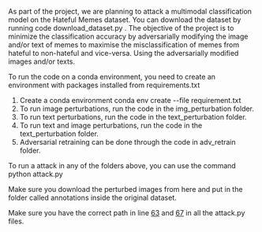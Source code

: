 As part of the project, we are planning to attack a multimodal classification model on the Hateful Memes dataset. You can download the dataset by running code download_dataset.py . The objective of the project is to minimize the classification accuracy by adversarially modifying the image and/or text of memes to maximise the misclassification of memes from hateful to non-hateful and vice-versa. Using the adversarially modified images and/or texts.

To run the code on a conda environment, you need to create an environment with packages installed from requirements.txt
1. Create a conda environment conda env create --file requirement.txt
2. To run image perturbations, run the code in the img_perturbation folder.
3. To run text perturbations, run the code in the text_perturbation folder.
4. To run text and image perturbations, run the code in the text_perturbation folder.
5. Adversarial retraining can be done through the code in adv_retrain folder.


To run a attack in any of the folders above, you can use the command python attack.py

Make sure you download the perturbed images from here and put in the folder called annotations inside the original dataset.

Make sure you have the correct path in line [63](https://github.com/kartikaykaushik14/AttackHatefulMemes/blob/main/img_perturbation/attack.py#L63) and [67](https://github.com/kartikaykaushik14/AttackHatefulMemes/blob/main/img_perturbation/attack.py#L67) in all the attack.py files.
